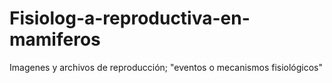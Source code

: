 # Fisiolog-a-reproductiva-en-mamiferos
Imagenes y archivos de reproducción; "eventos o mecanismos fisiológicos"

